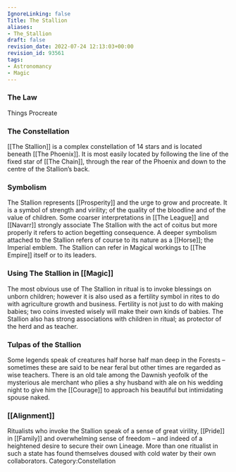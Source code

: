 ```yaml
---
IgnoreLinking: false
Title: The Stallion
aliases:
- The_Stallion
draft: false
revision_date: 2022-07-24 12:13:03+00:00
revision_id: 93561
tags:
- Astronomancy
- Magic
---
```


### The Law
Things Procreate
### The Constellation
[[The Stallion]] is a complex constellation of 14 stars and is located beneath [[The Phoenix]]. It is most easily located by following the line of the fixed star of [[The Chain]], through the rear of the Phoenix and down to the centre of the Stallion’s back.
### Symbolism
The Stallion represents [[Prosperity]] and the urge to grow and procreate. It is a symbol of strength and virility; of the quality of the bloodline and of the value of children. Some coarser interpretations in [[The League]] and [[Navarr]] strongly associate The Stallion with the act of coitus but more properly it refers to action begetting consequence.
A deeper symbolism attached to the Stallion refers of course to its nature as a [[Horse]]; the Imperial emblem. The Stallion can refer in Magical workings to [[The Empire]] itself or to its leaders.
### Using The Stallion in [[Magic]]
The most obvious use of The Stallion in ritual is to invoke blessings on unborn children; however it is also used as a fertility symbol in rites to do with agriculture growth and business. Fertility is not just to do with making babies; two coins invested wisely will make their own kinds of babies. The Stallion also has strong associations with children in ritual; as protector of the herd and as teacher.
### Tulpas of the Stallion
Some legends speak of creatures half horse half man deep in the Forests – sometimes these are said to be near feral but other times are regarded as wise teachers. There is an old tale among the Dawnish yeofolk of the mysterious ale merchant who plies a shy husband with ale on his wedding night to give him the [[Courage]] to approach his beautiful but intimidating spouse naked.
### [[Alignment]]
Ritualists who invoke the Stallion speak of a sense of great virility, [[Pride]] in [[Family]] and overwhelming sense of freedom – and indeed of a heightened desire to secure their own Lineage. More than one ritualist in such a state has found themselves doused with cold water by their own collaborators. 
Category:Constellation